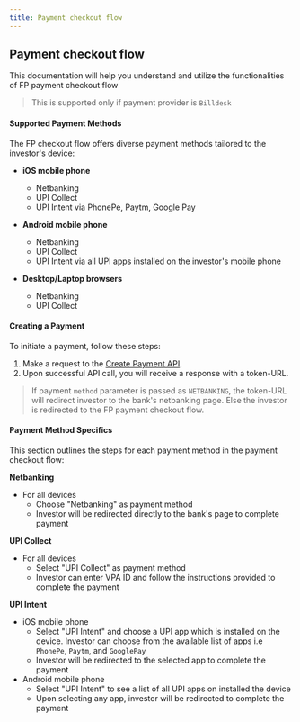 ```yaml
---
title: Payment checkout flow
---
```


## Payment checkout flow

This documentation will help you understand and utilize the functionalities of FP payment checkout flow

> This is supported only if payment provider is `Billdesk`

#### Supported Payment Methods

The FP checkout flow offers diverse payment methods tailored to the investor's device:

- **iOS mobile phone**
  - Netbanking
  - UPI Collect
  - UPI Intent via PhonePe, Paytm, Google Pay

- **Android mobile phone**
  - Netbanking
  - UPI Collect
  - UPI Intent via all UPI apps installed on the investor's mobile phone

- **Desktop/Laptop browsers**
  - Netbanking
  - UPI Collect

#### Creating a Payment

To initiate a payment, follow these steps:

1. Make a request to the [Create Payment API](https://fintechprimitives.com/docs/api/#create-a-payment).
2. Upon successful API call, you will receive a response with a token-URL.


> If payment `method` parameter is passed as `NETBANKING`, the token-URL will redirect investor to the bank's netbanking page. Else the investor is redirected to the FP payment checkout flow.


#### Payment Method Specifics

This section outlines the steps for each payment method in the payment checkout flow:

**Netbanking**

- For all devices
  - Choose "Netbanking" as payment method
  - Investor will be redirected directly to the bank's page to complete payment

**UPI Collect**

- For all devices
  - Select "UPI Collect" as payment method
  - Investor can enter VPA ID and follow the instructions provided to complete the payment

**UPI Intent**

- iOS mobile phone
  - Select "UPI Intent" and choose a UPI app which is installed on the device. Investor can choose from the available list of apps i.e `PhonePe`, `Paytm`, and `GooglePay`
  - Investor will be redirected to the selected app to complete the payment
- Android mobile phone
  - Select "UPI Intent" to see a list of all UPI apps on installed the device
  - Upon selecting any app, investor will be redirected  to complete the payment



